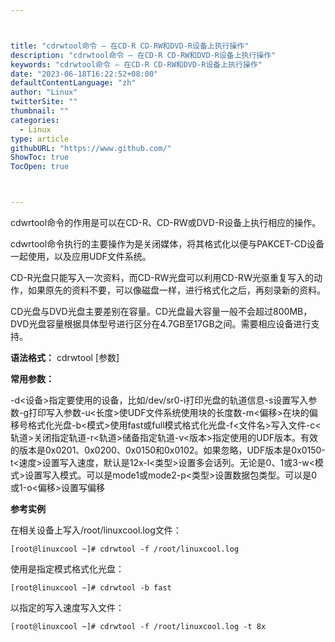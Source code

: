 ```yaml
---



title: "cdrwtool命令 – 在CD-R CD-RW和DVD-R设备上执行操作"
description: "cdrwtool命令 – 在CD-R CD-RW和DVD-R设备上执行操作"
keywords: "cdrwtool命令 – 在CD-R CD-RW和DVD-R设备上执行操作"
date: "2023-06-18T16:22:52+08:00"
defaultContentLanguage: "zh"
author: "Linux"
twitterSite: ""
thumbnail: ""
categories:
  - Linux
type: article
githubURL: "https://www.github.com/"
ShowToc: true
TocOpen: true



---
```


cdwrtool命令的作用是可以在CD-R、CD-RW或DVD-R设备上执行相应的操作。

cdwrtool命令执行的主要操作为是关闭媒体，将其格式化以便与PAKCET-CD设备一起使用，以及应用UDF文件系统。

CD-R光盘只能写入一次资料，而CD-RW光盘可以利用CD-RW光驱重复写入的动作，如果原先的资料不要，可以像磁盘一样，进行格式化之后，再刻录新的资料。

CD光盘与DVD光盘主要差别在容量。CD光盘最大容量一般不会超过800MB，DVD光盘容量根据具体型号进行区分在4.7GB至17GB之间。需要相应设备进行支持。

**语法格式：** cdrwtool [参数]

**常用参数：**

-d<设备>指定要使用的设备，比如/dev/sr0-i打印光盘的轨道信息-s设置写入参数-g打印写入参数-u<长度>使UDF文件系统使用块的长度数-m<偏移>在块的偏移号格式化光盘-b<模式>使用fast或full模式格式化光盘-f<文件名>写入文件-c<轨道>关闭指定轨道-r<轨道>储备指定轨道-v<版本>指定使用的UDF版本。有效的版本是0x0201、0x0200、0x0150和0x0102。如果忽略，UDF版本是0x0150-t<速度>设置写入速度，默认是12x-l<类型>设置多会话列。无论是0、1或3-w<模式>设置写入模式。可以是mode1或mode2-p<类型>设置数据包类型。可以是0或1-o<偏移>设置写偏移

**参考实例**

在相关设备上写入/root/linuxcool.log文件：

```
[root@linuxcool ~]# cdrwtool -f /root/linuxcool.log
```

使用是指定模式格式化光盘：

```
[root@linuxcool ~]# cdrwtool -b fast
```

以指定的写入速度写入文件：

```
[root@linuxcool ~]# cdrwtool -f /root/linuxcool.log -t 8x
```